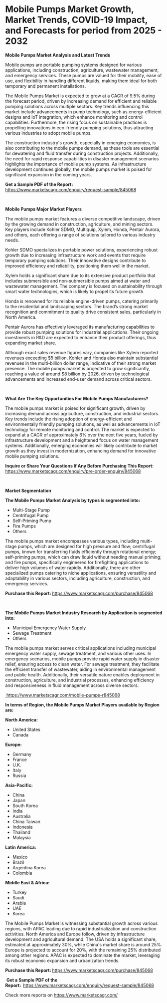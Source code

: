 <p><h1>Mobile Pumps Market Growth, Market Trends, COVID-19 Impact, and Forecasts for period from 2025 - 2032</h1></p><p><strong>Mobile Pumps Market Analysis and Latest Trends</strong></p>
<p><p>Mobile pumps are portable pumping systems designed for various applications, including construction, agriculture, wastewater management, and emergency services. These pumps are valued for their mobility, ease of use, and flexibility in handling different liquids, making them ideal for both temporary and permanent installations. </p><p>The Mobile Pumps Market is expected to grow at a CAGR of 9.5% during the forecast period, driven by increasing demand for efficient and reliable pumping solutions across multiple sectors. Key trends influencing this market include advancements in pump technology, such as energy-efficient designs and IoT integration, which enhance monitoring and control capabilities. Furthermore, the rising focus on sustainable practices is propelling innovations in eco-friendly pumping solutions, thus attracting various industries to adopt mobile pumps.</p><p>The construction industry's growth, especially in emerging economies, is also contributing to the mobile pumps demand, as these tools are essential for dewatering and fluid transfer during construction projects. Additionally, the need for rapid response capabilities in disaster management scenarios highlights the importance of mobile pump systems. As infrastructure development continues globally, the mobile pumps market is poised for significant expansion in the coming years.</p></p>
<p><strong>Get a Sample PDF of the Report:&nbsp;</strong> <a href="https://www.marketscagr.com/enquiry/request-sample/845068?utm_campaign=3368&utm_medium=2&utm_source=Github&utm_content=ia&utm_term=10042025&utm_id=mobile-pumps">https://www.marketscagr.com/enquiry/request-sample/845068</a></p>
<p>&nbsp;</p>
<p><strong>Mobile Pumps Major Market Players</strong></p>
<p><p>The mobile pumps market features a diverse competitive landscape, driven by the growing demand in construction, agriculture, and mining sectors. Key players include Kohler SDMO, Multiquip, Xylem, Honda, Pentair Aurora, and others, each offering a range of solutions tailored to various industry needs.</p><p>Kohler SDMO specializes in portable power solutions, experiencing robust growth due to increasing infrastructure work and events that require temporary pumping solutions. Their innovative designs contribute to improved efficiency and reliability, positioning them well in the market.</p><p>Xylem holds a significant share due to its extensive product portfolio that includes submersible and non-submersible pumps aimed at water and wastewater management. The company is focused on sustainability through smart water technologies, which is likely to propel its future growth.</p><p>Honda is renowned for its reliable engine-driven pumps, catering primarily to the residential and landscaping sectors. The brand’s strong market recognition and commitment to quality drive consistent sales, particularly in North America.</p><p>Pentair Aurora has effectively leveraged its manufacturing capabilities to provide robust pumping solutions for industrial applications. Their ongoing investments in R&D are expected to enhance their product offerings, thus expanding market share.</p><p>Although exact sales revenue figures vary, companies like Xylem reported revenues exceeding $5 billion. Kohler and Honda also maintain substantial revenues in the multi-billion dollar range, indicative of their strong market presence. The mobile pumps market is projected to grow significantly, reaching a value of around $8 billion by 2026, driven by technological advancements and increased end-user demand across critical sectors.</p></p>
<p>&nbsp;</p>
<p><strong>What Are The Key Opportunities For Mobile Pumps Manufacturers?</strong></p>
<p><p>The mobile pumps market is poised for significant growth, driven by increasing demand across agriculture, construction, and industrial sectors. Key trends include the rising adoption of energy-efficient and environmentally friendly pumping solutions, as well as advancements in IoT technology for remote monitoring and control. The market is expected to expand at a CAGR of approximately 6% over the next five years, fueled by infrastructure development and a heightened focus on water management systems. Additionally, emerging economies will likely contribute to market growth as they invest in modernization, enhancing demand for innovative mobile pumping solutions.</p></p>
<p><strong>Inquire or Share Your Questions If Any Before Purchasing This Report:</strong> <a href="https://www.marketscagr.com/enquiry/pre-order-enquiry/845068?utm_campaign=3368&utm_medium=2&utm_source=Github&utm_content=ia&utm_term=10042025&utm_id=mobile-pumps">https://www.marketscagr.com/enquiry/pre-order-enquiry/845068</a></p>
<p>&nbsp;</p>
<p><strong>Market Segmentation</strong></p>
<p><strong>The Mobile Pumps Market Analysis by types is segmented into:</strong></p>
<p><ul><li>Multi-Stage Pump</li><li>Centrifugal Pump</li><li>Self-Priming Pump</li><li>Fire Pumps</li><li>Others</li></ul></p>
<p><p>The mobile pumps market encompasses various types, including multi-stage pumps, which are designed for high pressure and flow; centrifugal pumps, known for transferring fluids efficiently through rotational energy; self-priming pumps, which can draw liquid without needing manual priming; and fire pumps, specifically engineered for firefighting applications to deliver high volumes of water rapidly. Additionally, there are other specialized pumps catering to niche applications, ensuring versatility and adaptability in various sectors, including agriculture, construction, and emergency services.</p></p>
<p><strong>Purchase this Report:&nbsp;</strong><a href="https://www.marketscagr.com/purchase/845068?utm_campaign=3368&utm_medium=2&utm_source=Github&utm_content=ia&utm_term=10042025&utm_id=mobile-pumps">https://www.marketscagr.com/purchase/845068</a></p>
<p>&nbsp;</p>
<p><strong>The Mobile Pumps Market Industry Research by Application is segmented into:</strong></p>
<p><ul><li>Municipal Emergency Water Supply</li><li>Sewage Treatment</li><li>Others</li></ul></p>
<p><p>The mobile pumps market serves critical applications including municipal emergency water supply, sewage treatment, and various other uses. In emergency scenarios, mobile pumps provide rapid water supply in disaster relief, ensuring access to clean water. For sewage treatment, they facilitate the efficient transfer of wastewater, aiding in environmental management and public health. Additionally, their versatile nature enables deployment in construction, agriculture, and industrial processes, enhancing efficiency and responsiveness in fluid management across diverse sectors.</p></p>
<p><a href="https://www.marketscagr.com/mobile-pumps-r845068?utm_campaign=3368&utm_medium=2&utm_source=Github&utm_content=ia&utm_term=10042025&utm_id=mobile-pumps">&nbsp;https://www.marketscagr.com/mobile-pumps-r845068</a></p>
<p><strong>In terms of Region, the Mobile Pumps Market Players available by Region are:</strong></p>
<p>
    <p> <strong> North America: </strong>
        <ul>
            <li>United States</li>
            <li>Canada</li>
        </ul>
        </p> 
    <p> <strong> Europe: </strong>
        <ul>
            <li>Germany</li>
            <li>France</li>
            <li>U.K.</li>
            <li>Italy</li>
            <li>Russia</li>
        </ul>
        </p> 
    <p> <strong> Asia-Pacific: </strong>
        <ul>
            <li>China</li>
            <li>Japan</li>
            <li>South Korea</li>
            <li>India</li>
            <li>Australia</li>
            <li>China Taiwan</li>
            <li>Indonesia</li>
            <li>Thailand</li>
            <li>Malaysia</li>
        </ul>
        </p> 
    <p> <strong> Latin America: </strong>
        <ul>
            <li>Mexico</li>
            <li>Brazil</li>
            <li>Argentina Korea</li>
            <li>Colombia</li>
        </ul>
        </p> 
    <p> <strong> Middle East & Africa: </strong>
        <ul>
            <li>Turkey</li>
            <li>Saudi</li>
            <li>Arabia</li>
            <li>UAE</li>
            <li>Korea</li>
        </ul>
    </p>
    </p>
<p><p>The Mobile Pumps Market is witnessing substantial growth across various regions, with APAC leading due to rapid industrialization and construction activities. North America and Europe follow, driven by infrastructure development and agricultural demand. The USA holds a significant share, estimated at approximately 30%, while China's market share is around 25%. Europe is projected to account for 20%, with the remaining 25% distributed among other regions. APAC is expected to dominate the market, leveraging its robust economic expansion and urbanization trends.</p></p>
<p><strong>Purchase this Report: </strong><a href="https://www.marketscagr.com/purchase/845068?utm_campaign=3368&utm_medium=2&utm_source=Github&utm_content=ia&utm_term=10042025&utm_id=mobile-pumps">https://www.marketscagr.com/purchase/845068</a></p>
<p>&nbsp;<strong>Get a Sample PDF of the Report:&nbsp;&nbsp;</strong><a href="https://www.marketscagr.com/enquiry/request-sample/845068?utm_campaign=3368&utm_medium=2&utm_source=Github&utm_content=ia&utm_term=10042025&utm_id=mobile-pumps">https://www.marketscagr.com/enquiry/request-sample/845068</a></p>
<p><strong></strong></p>
<p>Check more reports on <a href="https://www.marketscagr.com/?utm_campaign=3368&utm_medium=2&utm_source=Github&utm_content=ia&utm_term=10042025&utm_id=mobile-pumps">https://www.marketscagr.com/</a></p>